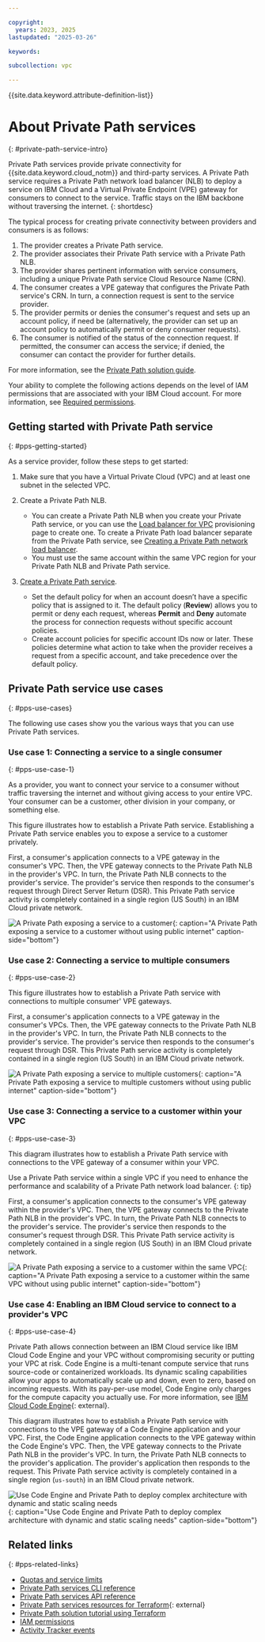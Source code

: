```yaml
---

copyright:
  years: 2023, 2025
lastupdated: "2025-03-26"

keywords:

subcollection: vpc

---
```


{{site.data.keyword.attribute-definition-list}}

# About Private Path services
{: #private-path-service-intro}

Private Path services provide private connectivity for {{site.data.keyword.cloud_notm}} and third-party services. A Private Path service requires a Private Path network load balancer (NLB) to deploy a service on IBM Cloud and a Virtual Private Endpoint (VPE) gateway for consumers to connect to the service. Traffic stays on the IBM backbone without traversing the internet.
{: shortdesc}

The typical process for creating private connectivity between providers and consumers is as follows:

 1. The provider creates a Private Path service.
 1. The provider associates their Private Path service with a Private Path NLB.
 1. The provider shares pertinent information with service consumers, including a unique Private Path service Cloud Resource Name (CRN).
 1. The consumer creates a VPE gateway that configures the Private Path service's CRN. In turn, a connection request is sent to the service provider.
 1. The provider permits or denies the consumer's request and sets up an account policy, if need be (alternatively, the provider can set up an account policy to automatically permit or deny consumer requests).
 1. The consumer is notified of the status of the connection request. If permitted, the consumer can access the service; if denied, the consumer can contact the provider for further details.

For more information, see the [Private Path solution guide](/docs/private-path).

Your ability to complete the following actions depends on the level of IAM permissions that are associated with your IBM Cloud account. For more information, see [Required permissions](/docs/account?topic=account-iam-service-roles-actions#is.private-path-service-gateway-roles).

## Getting started with Private Path service
{: #pps-getting-started}

As a service provider, follow these steps to get started:

1. Make sure that you have a Virtual Private Cloud (VPC) and at least one subnet in the selected VPC.
1. Create a Private Path NLB.

   * You can create a Private Path NLB when you create your Private Path service, or you can use the [Load balancer for VPC](/infrastructure/provision/loadBalancer) provisioning page to create one. To create a Private Path load balancer separate from the Private Path service, see [Creating a Private Path network load balancer](/docs/vpc?topic=vpc-ppnlb-ui-creating-private-path-network-load-balancer&interface=ui).
   * You must use the same account within the same VPC region for your Private Path NLB and Private Path service.

1. [Create a Private Path service](/docs/vpc?topic=vpc-private-path-service-about&interface=ui).

   * Set the default policy for when an account doesn’t have a specific policy that is assigned to it. The default policy (**Review**) allows you to permit or deny each request, whereas **Permit** and **Deny** automate the process for connection requests without specific account policies.
   * Create account policies for specific account IDs now or later. These policies determine what action to take when the provider receives a request from a specific account, and take precedence over the default policy.

## Private Path service use cases
{: #pps-use-cases}

The following use cases show you the various ways that you can use Private Path services. 

### Use case 1: Connecting a service to a single consumer
{: #pps-use-case-1}

As a provider, you want to connect your service to a consumer without traffic traversing the internet and without giving access to your entire VPC. Your consumer can be a customer, other division in your company, or something else.

This figure illustrates how to establish a Private Path service. Establishing a Private Path service enables you to expose a service to a customer privately.

First, a consumer's application connects to a VPE gateway in the consumer's VPC. Then, the VPE gateway connects to the Private Path NLB in the provider's VPC. In turn, the Private Path NLB connects to the provider's service. The provider's service then responds to the consumer's request through Direct Server Return (DSR). This Private Path service activity is completely contained in a single region (US South) in an IBM Cloud private network.

![A Private Path exposing a service to a customer](images/private_path_use_case_1.svg "A Private Path exposing a service to a customer"){: caption="A Private Path exposing a service to a customer without using public internet" caption-side="bottom"}

### Use case 2: Connecting a service to multiple consumers
{: #pps-use-case-2}

This figure illustrates how to establish a Private Path service with connections to multiple consumer' VPE gateways.

First, a consumer's application connects to a VPE gateway in the consumer's VPCs. Then, the VPE gateway connects to the Private Path NLB in the provider's VPC. In turn, the Private Path NLB connects to the provider's service. The provider's service then responds to the consumer's request through DSR. This Private Path service activity is completely contained in a single region (US South) in an IBM Cloud private network.

![A Private Path exposing a service to multiple customers](images/private_path_detailed_2.svg "A Private Path exposing a service to multiple customers"){: caption="A Private Path exposing a service to multiple customers without using public internet" caption-side="bottom"}

### Use case 3: Connecting a service to a customer within your VPC
{: #pps-use-case-3}

This diagram illustrates how to establish a Private Path service with connections to the VPE gateway of a consumer within your VPC. 

Use a Private Path service within a single VPC if you need to enhance the performance and scalability of a Private Path network load balancer. 
{: tip}

First, a consumer's application connects to the consumer's VPE gateway within the provider's VPC. Then, the VPE gateway connects to the Private Path NLB in the provider's VPC. In turn, the Private Path NLB connects to the provider's service. The provider's service then responds to the consumer's request through DSR. This Private Path service activity is completely contained in a single region (US South) in an IBM Cloud private network.

![A Private Path exposing a service to a customer within the same VPC](images/private_path_detailed_3.svg "A Private Path exposing a service to a customer within the same VPC"){: caption="A Private Path exposing a service to a customer within the same VPC without using public internet" caption-side="bottom"}

### Use case 4: Enabling an IBM Cloud service to connect to a provider's VPC
{: #pps-use-case-4}

Private Path allows connection between an IBM Cloud service like IBM Cloud Code Engine and your VPC without compromising security or putting your VPC at risk. Code Engine is a multi-tenant compute service that runs source-code or containerized workloads. Its dynamic scaling capabilities allow your apps to automatically scale up and down, even to zero, based on incoming requests. With its pay-per-use model, Code Engine only charges for the compute capacity you actually use. For more information, see [IBM Cloud Code Engine](https://www.ibm.com/products/code-engine){: external}.

This diagram illustrates how to establish a Private Path service with connections to the VPE gateway of a Code Engine application and your VPC. First, the Code Engine application connects to the VPE gateway within the Code Engine's VPC. Then, the VPE gateway connects to the Private Path NLB in the provider's VPC. In turn, the Private Path NLB connects to the provider's application. The provider's application then responds to the request. This Private Path service activity is completely contained in a single region (`us-south`) in an IBM Cloud private network.

![Use Code Engine and Private Path to deploy complex architecture with dynamic and static scaling needs](images/private_path_detailed_4.svg "Use Code Engine and Private Path to deploy complex architecture with dynamic and static scaling needs"){: caption="Use Code Engine and Private Path to deploy complex architecture with dynamic and static scaling needs" caption-side="bottom"}  

## Related links
{: #pps-related-links}

* [Quotas and service limits](/docs/vpc?topic=vpc-quotas)
* [Private Path services CLI reference](/docs/vpc?topic=vpc-vpc-reference)
* [Private Path services API reference](/apidocs/vpc/latest#list-private-path-service-gateways)
* [Private Path services resources for Terraform](https://registry.terraform.io/providers/IBM-Cloud/ibm/latest/docs/resources/is_private_path_service_gateway){: external}
* [Private Path solution tutorial using Terraform](/docs/solution-tutorials?topic=solution-tutorials-vpc-pps-basics)
* [IAM permissions](/docs/account?topic=account-iam-service-roles-actions#is.private-path-service-gateway-roles)
* [Activity Tracker events](/docs/vpc?topic=vpc-at_events#events-private-path-service-events)
